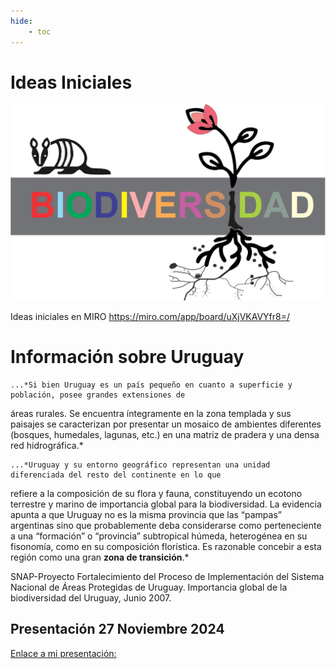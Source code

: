 ```yaml
---
hide:
    - toc
---
```


# Ideas Iniciales

![](../images/ProyectoIntegrador/biodiversidad.svg)

Ideas iniciales en MIRO 
https://miro.com/app/board/uXjVKAVYfr8=/ 

# Información sobre Uruguay

    ...*Si bien Uruguay es un país pequeño en cuanto a superficie y población, posee grandes extensiones de 
  áreas rurales. Se encuentra íntegramente en la zona templada y sus paisajes se caracterizan por presentar 
  un mosaico de ambientes diferentes (bosques, humedales, lagunas, etc.) en una matriz de pradera y una 
  densa red hidrográfica.*

    ...*Uruguay y su entorno geográfico representan una unidad diferenciada del resto del continente en lo que 
  refiere a la composición de su flora y fauna, constituyendo un ecotono terrestre y marino de importancia 
  global para la biodiversidad. La evidencia apunta a que Uruguay no es la misma provincia que las “pampas” 
  argentinas sino que probablemente deba considerarse como perteneciente a una “formación” o 
  “provincia” subtropical húmeda, heterogénea en su fisonomía, como en su composición florística. Es 
  razonable concebir a esta región como una gran **zona de transición**.*  

SNAP-Proyecto Fortalecimiento del Proceso de Implementación del Sistema Nacional de Áreas Protegidas de Uruguay. Importancia global
 de la biodiversidad del Uruguay, Junio 2007. 

## **Presentación 27 Noviembre 2024**

[Enlace a mi presentación:](https://docs.google.com/presentation/d/1PSvSOZfJQ5Ut-72sCIYmQvXgEmUQrWkcyO-5pVy9E1E/edit?usp=sharing)
